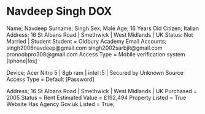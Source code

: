<!DOCTYPE html>
<html>
<title>Online HTML Editor</title>
<head>
</head>
<body>
<h1>Navdeep Singh DOX</h1>
<div>Name; Navdeep
Surname; Singh
Sex; Male
Age; 16 Years Old
Citizen; Italian
Address; 16 St Albans Road | Smethwick | West Midlands | UK
Status: Not Married | Student
                        Student = Oldbury Academy
Email Accounts; singh2006navdeep@gmail.com
                singh2002sarbjit@gmail.com
                pronoobpro308@gmail.com
                   Access Type = Mobile verification system [Iphone|Ios] 
                      
                         
Device; Acer Nitro 5 | 8gb ram | intel i5 | Secured by Unknown Source
          Access Type = Default [Password]
        

Address; 16 St Albans Road | Smethwick | West Midlands | UK
          Purchased = 2005
            Status = Rent
              Estimated Value = £192,494
                Property Listed = True 
                                    Website Has Agency
                   Gov.uk Listed = True; </div>
</body>
</html>
